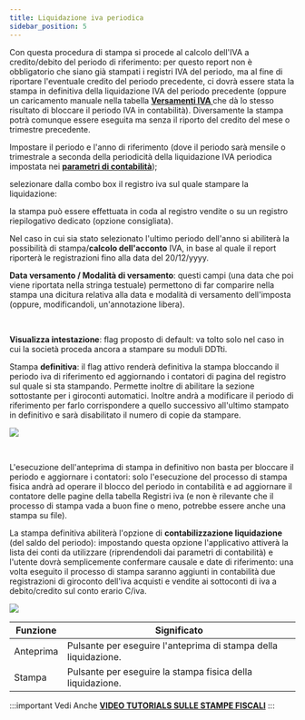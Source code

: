 ```yaml
---
title: Liquidazione iva periodica
sidebar_position: 5
---
```


Con questa procedura di stampa si procede al calcolo dell'IVA a credito/debito del periodo di riferimento: per questo report non è obbligatorio che siano già stampati i registri IVA del periodo, ma al fine di riportare l'eventuale credito del periodo precedente, ci dovrà essere stata la stampa in definitiva della liquidazione IVA del periodo precedente (oppure un caricamento manuale nella tabella **[Versamenti IVA ](/docs/finance-area/declarations/declarations/vat-payment)** che dà lo stesso risultato di bloccare il periodo IVA in contabilità). Diversamente la stampa potrà comunque essere eseguita ma senza il riporto del credito del mese o trimestre precedente.



Impostare il periodo e l'anno di riferimento (dove il periodo sarà mensile o trimestrale a seconda della periodicità della liquidazione IVA periodica impostata nei **[parametri di contabilità](/docs/configurations/parameters/finance/accounting-parameters)**); 

selezionare dalla combo box il registro iva sul quale stampare la liquidazione: 

la stampa può essere effettuata in coda al registro vendite o su un registro riepilogativo dedicato (opzione consigliata). 

Nel caso in cui sia stato selezionato l'ultimo periodo dell'anno si abiliterà la possibilità di stampa/**calcolo dell'acconto** IVA, in base al quale il report riporterà le registrazioni fino alla data del 20/12/yyyy.

**Data versamento / Modalità di versamento**: questi campi (una data che poi viene riportata nella stringa testuale) permettono di far comparire nella stampa una dicitura relativa alla data e modalità di versamento dell'imposta (oppure, modificandoli, un'annotazione libera).

 

**Visualizza intestazione**: flag proposto di default: va tolto solo nel caso in cui la società proceda ancora a stampare su moduli DDTti. 

Stampa **definitiva**: il flag attivo renderà definitiva la stampa bloccando il periodo iva di riferimento ed aggiornando i contatori di pagina del registro sul quale si sta stampando. Permette inoltre di abilitare la sezione sottostante per i giroconti automatici. Inoltre andrà a modificare il periodo di riferimento per farlo corrispondere a quello successivo all'ultimo stampato in definitivo e sarà disabilitato il numero di copie da stampare. 

![](/img/it-it/finance-area/ledger-records/fiscal-report/period-vat-settlement/image01.png)

 

L'esecuzione dell'anteprima di stampa in definitivo non basta per bloccare il periodo e aggiornare i contatori: solo l'esecuzione del processo di stampa fisica andrà ad operare il blocco del periodo in contabilità e ad aggiornare il contatore delle pagine della tabella Registri iva (e non è rilevante che il processo di stampa vada a buon fine o meno, potrebbe essere anche una stampa su file).

La stampa definitiva abiliterà l'opzione di **contabilizzazione liquidazione** (del saldo del periodo): impostando questa opzione l'applicativo attiverà la lista dei conti da utilizzare (riprendendoli dai parametri di contabilità) e l'utente dovrà semplicemente confermare causale e date di riferimento: una volta eseguito il processo di stampa saranno aggiunti in contabilità due registrazioni di giroconto dell'iva acquisti e vendite ai sottoconti di iva a debito/credito sul conto erario C/iva.

![](/img/it-it/finance-area/ledger-records/fiscal-report/period-vat-settlement/image02.png)



| Funzione | Significato |
| --- | --- |
| Anteprima | Pulsante per eseguire l'anteprima di stampa della liquidazione. |
| Stampa | Pulsante per eseguire la stampa fisica della liquidazione. |


:::important Vedi Anche
[**VIDEO TUTORIALS SULLE STAMPE FISCALI**](/docs/video/finance/intro.md)
:::





